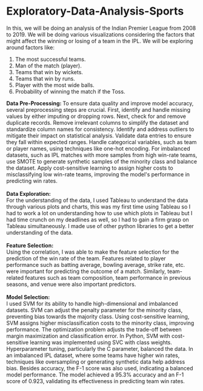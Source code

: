 # Exploratory-Data-Analysis-Sports
In this, we will be doing an analysis of the Indian Premier League from 2008 to 2019. We will be doing various visualizations considering the factors that might affect the winning or losing of a team in the IPL. We will be exploring around factors like:
1. The most successful teams.
2. Man of the match (player). 
3. Teams that win by wickets. 
4. Teams that win by runs.
5. Player with the most wide balls.  
6. Probability of winning the match if the Toss.

<b>Data Pre-Processing: </b>
To ensure data quality and improve model accuracy, several preprocessing steps are crucial. First, identify and handle missing values by either imputing or dropping rows. Next, check for and remove duplicate records. Remove irrelevant columns to simplify the dataset and standardize column names for consistency. Identify and address outliers to mitigate their impact on statistical analysis. Validate data entries to ensure they fall within expected ranges. Handle categorical variables, such as team or player names, using techniques like one-hot encoding. For imbalanced datasets, such as IPL matches with more samples from high win-rate teams, use SMOTE to generate synthetic samples of the minority class and balance the dataset. Apply cost-sensitive learning to assign higher costs to misclassifying low win-rate teams, improving the model's performance in predicting win rates.
<br>
<br>
<b>Data Exploration: </b><br>
For the understanding of the data, I used Tableau to understand the data through various plots and charts, this was my first time using Tableau so I had to work a lot on understanding how to use which plots in Tableau but I had time crunch on my deadlines as well, so I had to gain a firm grasp on Tableau simultaneously. I made use of other python libraries to get a better understanding of the data.
<br>
<br>
<b>Feature Selection: </b><br>
Using the correlation, I was able to make the feature selection for the prediction of the win rate of the team. Features related to player performance such as batting average, bowling average, strike rate, etc. were important for predicting the outcome of a match. Similarly, team-related features such as team composition, team performance in previous seasons, and venue were also important predictors.
<br>
<br>
<b>Model Selection: </b><br>
I used SVM for its ability to handle high-dimensional and imbalanced datasets. SVM can adjust the penalty parameter for the minority class, preventing bias towards the majority class. Using cost-sensitive learning, SVM assigns higher misclassification costs to the minority class, improving performance. The optimization problem adjusts the trade-off between margin maximization and classification error. In Python, SVM with cost-sensitive learning was implemented using SVC with class weights. Hyperparameter tuning, particularly the C parameter, balanced the data. In an imbalanced IPL dataset, where some teams have higher win rates, techniques like oversampling or generating synthetic data help address bias. Besides accuracy, the F-1 score was also used, indicating a balanced model performance. The model achieved a 95.3% accuracy and an F-1 score of 0.923, validating its effectiveness in predicting team win rates.
<br>
<br>







